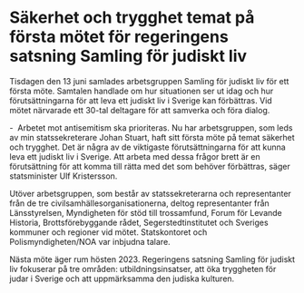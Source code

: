 # Säkerhet och trygghet temat på första mötet för regeringens satsning Samling för judiskt liv

Tisdagen den 13 juni samlades arbetsgruppen Samling för judiskt liv för ett första möte. Samtalen handlade om hur situationen ser ut idag och hur förutsättningarna för att leva ett judiskt liv i Sverige kan förbättras. Vid mötet närvarade ett 30-tal deltagare för att samverka och föra dialog.

-  Arbetet mot antisemitism ska prioriteras. Nu har arbetsgruppen, som leds av min statssekreterare Johan Stuart, haft sitt första möte på temat säkerhet och trygghet. Det är några av de viktigaste förutsättningarna för att kunna leva ett judiskt liv i Sverige. Att arbeta med dessa frågor brett är en förutsättning för att komma till rätta med det som behöver förbättras, säger statsminister Ulf Kristersson.

Utöver arbetsgruppen, som består av statssekreterarna och representanter från de tre civilsamhällesorganisationerna, deltog representanter från Länsstyrelsen, Myndigheten för stöd till trossamfund, Forum för Levande Historia, Brottsförebyggande rådet, Segerstedtinstitutet och Sveriges kommuner och regioner vid mötet. Statskontoret och Polismyndigheten/NOA var inbjudna talare.

Nästa möte äger rum hösten 2023. Regeringens satsning Samling för judiskt liv fokuserar på tre områden: utbildningsinsatser, att öka tryggheten för judar i Sverige och att uppmärksamma den judiska kulturen.

